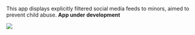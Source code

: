 This app displays explicitly filtered social media feeds to minors, aimed to prevent child abuse.
**App under development**

<img src="secu_space.png">
